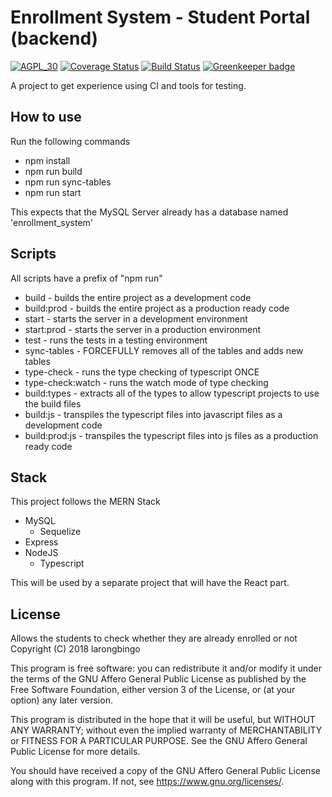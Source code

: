 
# Enrollment System - Student Portal (backend)

[![AGPL_30](https://img.shields.io/badge/License-AGPL--3.0-lightgrey.svg)](https://www.gnu.org/licenses/agpl-3.0.en.html)
[![Coverage Status](https://coveralls.io/repos/github/larongbingo/enrollment_system_backend_lel/badge.svg?branch=master)](https://coveralls.io/github/larongbingo/enrollment_system_backend_lel?branch=master)
[![Build Status](https://travis-ci.com/larongbingo/enrollment_system_backend_lel.svg?branch=master)](https://travis-ci.com/larongbingo/enrollment_system_backend_lel)
[![Greenkeeper badge](https://badges.greenkeeper.io/larongbingo/enrollment_system_backend_lel.svg)](https://greenkeeper.io/)

A project to get experience using CI and tools for testing.

## How to use
Run the following commands
  - npm install
  - npm run build
  - npm run sync-tables
  - npm run start

This expects that the MySQL Server already has a database named 'enrollment_system'

## Scripts
All scripts have a prefix of "npm run"
  - build - builds the entire project as a development code
  - build:prod - builds the entire project as a production ready code 
  - start - starts the server in a development environment
  - start:prod - starts the server in a production environment
  - test - runs the tests in a testing environment
  - sync-tables - FORCEFULLY removes all of the tables and adds new tables
  - type-check - runs the type checking of typescript ONCE
  - type-check:watch - runs the watch mode of type checking
  - build:types - extracts all of the types to allow typescript projects to use the build files
  - build:js - transpiles the typescript files into javascript files as a development code
  - build:prod:js - transpiles the typescript files into js files as a production ready code

## Stack
This project follows the MERN Stack
  - MySQL
    - Sequelize
  - Express
  - NodeJS
    - Typescript

This will be used by a separate project that will have the React part.

## License
  Allows the students to check whether they are already enrolled or not
  Copyright (C) 2018  larongbingo

  This program is free software: you can redistribute it and/or modify
  it under the terms of the GNU Affero General Public License as published by
  the Free Software Foundation, either version 3 of the License, or
  (at your option) any later version.

  This program is distributed in the hope that it will be useful,
  but WITHOUT ANY WARRANTY; without even the implied warranty of
  MERCHANTABILITY or FITNESS FOR A PARTICULAR PURPOSE.  See the
  GNU Affero General Public License for more details.

  You should have received a copy of the GNU Affero General Public License
  along with this program.  If not, see <https://www.gnu.org/licenses/>.
